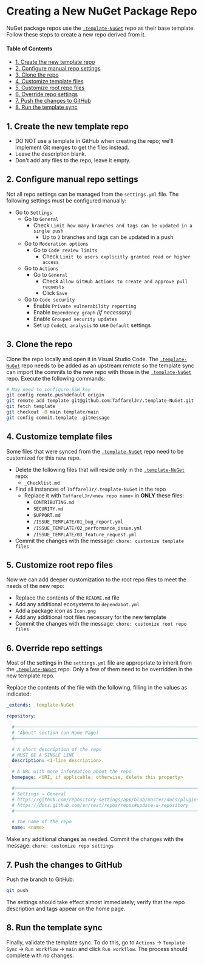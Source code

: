 # Creating a New NuGet Package Repo <!-- omit in toc -->

NuGet package repos use the [`.template-NuGet`][template] repo
as their base template.
Follow these steps to create a new repo derived from it.

#### Table of Contents <!-- omit in toc -->

- [1. Create the new template repo](#1-create-the-new-template-repo)
- [2. Configure manual repo settings](#2-configure-manual-repo-settings)
- [3. Clone the repo](#3-clone-the-repo)
- [4. Customize template files](#4-customize-template-files)
- [5. Customize root repo files](#5-customize-root-repo-files)
- [6. Override repo settings](#6-override-repo-settings)
- [7. Push the changes to GitHub](#7-push-the-changes-to-github)
- [8. Run the template sync](#8-run-the-template-sync)

## 1. Create the new template repo

- DO NOT use a template in GitHub when creating the repo;
  we'll implement Git merges to get the files instead.
- Leave the description blank.
- Don't add any files to the repo, leave it empty.

## 2. Configure manual repo settings

Not all repo settings can be managed from the `settings.yml` file.
The following settings must be configured manually:

- Go to `Settings`
  - Go to `General`
    - Check `Limit how many branches and tags can be updated in a single push`
      - Up to `2` branches and tags can be updated in a push
  - Go to `Moderation options`
    - Go to `Code review limits`
      - Check `Limit to users explicitly granted read or higher access`
  - Go to `Actions`
    - Go to `General`
      - Check `Allow GitHub Actions to create and approve pull requests`
      - Click `Save`
  - Go to `Code security`
    - Enable `Private vulnerability reporting`
    - Enable `Dependency graph` _(if necessary)_
    - Enable `Grouped security updates`
    - Set up `CodeQL analysis` to use `Default` settings

## 3. Clone the repo

Clone the repo locally and open it in Visual Studio Code.
The [`.template-NuGet`][template] repo needs to be added as an upstream remote
so the template sync can import the commits to the new repo
with those in the [`.template-NuGet`][template] repo.
Execute the following commands:

```bash
# May need to configure SSH key
git config remote.pushdefault origin
git remote add template git@github.com:TaffarelJr/.template-NuGet.git
git fetch template
git checkout -B main template/main
git config commit.template .gitmessage
```

## 4. Customize template files

Some files that were synced from the [`.template-NuGet`][template] repo
need to be customized for this new repo.

- Delete the following files that will
  reside only in the [`.template-NuGet`][template] repo:
  - `_Checklist.md`
- Find all instances of `TaffarelJr/.template-NuGet` in the repo
  - Replace it with `TaffarelJr/<new repo name>` in **ONLY** these files:
    - `CONTRIBUTING.md`
    - `SECURITY.md`
    - `SUPPORT.md`
    - `/ISSUE_TEMPLATE/01_bug_report.yml`
    - `/ISSUE_TEMPLATE/02_performance_issue.yml`
    - `/ISSUE_TEMPLATE/03_feature_request.yml`
- Commit the changes with the message: `chore: customize template files`

## 5. Customize root repo files

Now we can add deeper customization to the root repo files
to meet the needs of the new repo:

- Replace the contents of the `README.md` file
- Add any additional ecosystems to `dependabot.yml`
- Add a package icon as `Icon.png`
- Add any additional root files necessary for the new template
- Commit the changes with the message: `chore: customize root repo files`

## 6. Override repo settings

Most of the settings in the `settings.yml` file
are appropriate to inherit from the [`.template-NuGet`][template] repo.
Only a few of them need to be overridden in the new template repo.

Replace the contents of the file with the following,
filling in the values as indicated:

```yaml
_extends: .template-NuGet

repository:

  #─────────────────────────────────────────────────────────────────────────────
  # "About" section (on Home Page)
  #─────────────────────────────────────────────────────────────────────────────

  # A short description of the repo
  # MUST BE A SINGLE LINE
  description: <1-line description>.

  # A URL with more information about the repo
  homepage: <URI, if applicable; otherwise, delete this property>

  #─────────────────────────────────────────────────────────────────────────────
  # Settings → General
  # https://github.com/repository-settings/app/blob/master/docs/plugins/repository.md
  # https://docs.github.com/en/rest/repos/repos#update-a-repository
  #─────────────────────────────────────────────────────────────────────────────

  # The name of the repo
  name: <name>
```

Make any additional changes as needed.
Commit the changes with the message: `chore: customize repo settings`

## 7. Push the changes to GitHub

Push the branch to GitHub:

```bash
git push
```

The settings should take effect almost immediately;
verify that the repo description and tags appear on the home page.

## 8. Run the template sync

Finally, validate the template sync.
To do this, go to `Actions` → `Template Sync` → `Run workflow` → `main`
and click `Run workflow`. The process should complete with no changes.

<!-- GitHub repo URIs -->

[template]: https://github.com/TaffarelJr/.template-NuGet
